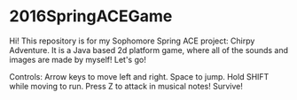 # 2016SpringACEGame
Hi! This repository is for my Sophomore Spring ACE project: Chirpy Adventure. It is a Java based 2d platform game, where all of the sounds and images are made by myself! Let's go!

Controls:
Arrow keys to move left and right.
Space to jump.
Hold SHIFT while moving to run.
Press Z to attack in musical notes!
Survive!
